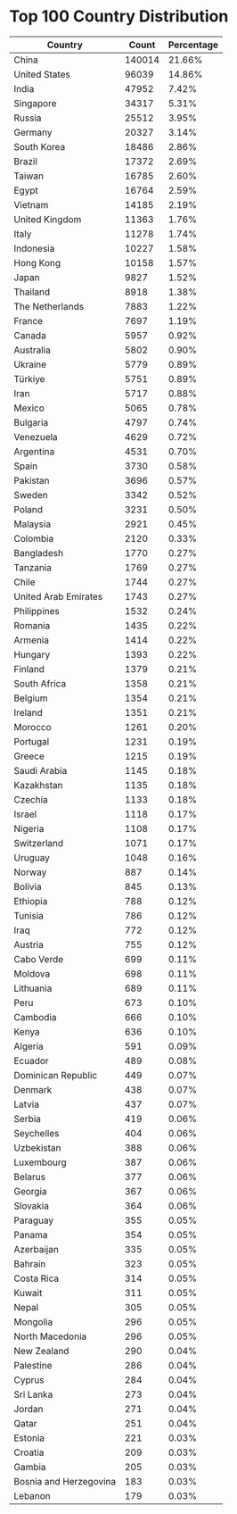 # Top 100 Country Distribution
| Country | Count | Percentage |
|----|----|----|
| China | 140014 | 21.66% |
| United States | 96039 | 14.86% |
| India | 47952 | 7.42% |
| Singapore | 34317 | 5.31% |
| Russia | 25512 | 3.95% |
| Germany | 20327 | 3.14% |
| South Korea | 18486 | 2.86% |
| Brazil | 17372 | 2.69% |
| Taiwan | 16785 | 2.60% |
| Egypt | 16764 | 2.59% |
| Vietnam | 14185 | 2.19% |
| United Kingdom | 11363 | 1.76% |
| Italy | 11278 | 1.74% |
| Indonesia | 10227 | 1.58% |
| Hong Kong | 10158 | 1.57% |
| Japan | 9827 | 1.52% |
| Thailand | 8918 | 1.38% |
| The Netherlands | 7883 | 1.22% |
| France | 7697 | 1.19% |
| Canada | 5957 | 0.92% |
| Australia | 5802 | 0.90% |
| Ukraine | 5779 | 0.89% |
| Türkiye | 5751 | 0.89% |
| Iran | 5717 | 0.88% |
| Mexico | 5065 | 0.78% |
| Bulgaria | 4797 | 0.74% |
| Venezuela | 4629 | 0.72% |
| Argentina | 4531 | 0.70% |
| Spain | 3730 | 0.58% |
| Pakistan | 3696 | 0.57% |
| Sweden | 3342 | 0.52% |
| Poland | 3231 | 0.50% |
| Malaysia | 2921 | 0.45% |
| Colombia | 2120 | 0.33% |
| Bangladesh | 1770 | 0.27% |
| Tanzania | 1769 | 0.27% |
| Chile | 1744 | 0.27% |
| United Arab Emirates | 1743 | 0.27% |
| Philippines | 1532 | 0.24% |
| Romania | 1435 | 0.22% |
| Armenia | 1414 | 0.22% |
| Hungary | 1393 | 0.22% |
| Finland | 1379 | 0.21% |
| South Africa | 1358 | 0.21% |
| Belgium | 1354 | 0.21% |
| Ireland | 1351 | 0.21% |
| Morocco | 1261 | 0.20% |
| Portugal | 1231 | 0.19% |
| Greece | 1215 | 0.19% |
| Saudi Arabia | 1145 | 0.18% |
| Kazakhstan | 1135 | 0.18% |
| Czechia | 1133 | 0.18% |
| Israel | 1118 | 0.17% |
| Nigeria | 1108 | 0.17% |
| Switzerland | 1071 | 0.17% |
| Uruguay | 1048 | 0.16% |
| Norway | 887 | 0.14% |
| Bolivia | 845 | 0.13% |
| Ethiopia | 788 | 0.12% |
| Tunisia | 786 | 0.12% |
| Iraq | 772 | 0.12% |
| Austria | 755 | 0.12% |
| Cabo Verde | 699 | 0.11% |
| Moldova | 698 | 0.11% |
| Lithuania | 689 | 0.11% |
| Peru | 673 | 0.10% |
| Cambodia | 666 | 0.10% |
| Kenya | 636 | 0.10% |
| Algeria | 591 | 0.09% |
| Ecuador | 489 | 0.08% |
| Dominican Republic | 449 | 0.07% |
| Denmark | 438 | 0.07% |
| Latvia | 437 | 0.07% |
| Serbia | 419 | 0.06% |
| Seychelles | 404 | 0.06% |
| Uzbekistan | 388 | 0.06% |
| Luxembourg | 387 | 0.06% |
| Belarus | 377 | 0.06% |
| Georgia | 367 | 0.06% |
| Slovakia | 364 | 0.06% |
| Paraguay | 355 | 0.05% |
| Panama | 354 | 0.05% |
| Azerbaijan | 335 | 0.05% |
| Bahrain | 323 | 0.05% |
| Costa Rica | 314 | 0.05% |
| Kuwait | 311 | 0.05% |
| Nepal | 305 | 0.05% |
| Mongolia | 296 | 0.05% |
| North Macedonia | 296 | 0.05% |
| New Zealand | 290 | 0.04% |
| Palestine | 286 | 0.04% |
| Cyprus | 284 | 0.04% |
| Sri Lanka | 273 | 0.04% |
| Jordan | 271 | 0.04% |
| Qatar | 251 | 0.04% |
| Estonia | 221 | 0.03% |
| Croatia | 209 | 0.03% |
| Gambia | 205 | 0.03% |
| Bosnia and Herzegovina | 183 | 0.03% |
| Lebanon | 179 | 0.03% |
